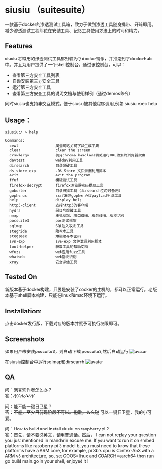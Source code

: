 # siusiu （suitesuite）
一款基于docker的渗透测试工具箱，致力于做到渗透工具随身携带、开箱即用。减少渗透测试工程师花在安装工具、记忆工具使用方法上的时间和精力。

## Features

siusiu 将常用的渗透测试工具都封装为了docker镜像，并推送到了dockerhub中。并且为用户提供了一个shell控制台，通过该控制台，可以：

- 查看第三方安全工具列表
- 自动安装第三方安全工具
- 运行第三方安全工具
- 查看第三方安全工具的说明文档与使用样例（通过demos命令）

同时siusiu也支持非交互模式，便于siusiu被其他程序调用,例如:siusiu exec help

## Usage：
```
siusiu:/ > help

Commands:
  cewl                 爬去网站关键字以生成字典
  clear                clear the screen
  crawlergo            使用chrome headless模式进行URL收集的浏览器爬虫
  davtest              webdav利用工具
  dirsearch            目录爆破工具
  ds_store_exp         .DS_Store 文件泄漏利用脚本
  exit                 exit the program
  ffuf                 模糊测试工具
  firefox-decrypt      firefox浏览器密码提取工具
  gobuster             目录扫描工具（dirsearch拉跨时备用）
  gopherus             ssrf漏洞gopher协议payload生成工具
  help                 display help
  http3-client         支持http3的客户端
  hydra                弱口令爆破工具
  nmap                 主机发现、端口扫描、服务扫描、版本识别
  pocsuite3            poc测试框架
  sqlmap               SQL注入攻击工具
  steghide             隐写术工具
  stegseek             爆破隐写术密码
  svn-exp              svn-exp 文件泄漏利用脚本
  tool-helper          获取工具的帮助文档
  wfuzz                web应用fuzz工具
  whatweb              web指纹识别
  xray                 安全评估工具

```

## Tested On  

新版本基于docker构建，只要是安装了docker的主机的，都可以正常运行。老版本基于shell脚本构建，只能在linux和mac环境下运行。

## Installation:

点击docker发行版，下载对应的版本并赋予可执行权限即可。

## Screenshots

如果用户未安装pocsuite3，则自动下载 pocsuite3,然后自动运行 
![avatar](https://img-blog.csdnimg.cn/20211006160456729.png?x-oss-process=image/watermark,type_ZHJvaWRzYW5zZmFsbGJhY2s,shadow_50,text_Q1NETiBA5peg5Zyo5peg5LiN5Zyo,size_20,color_FFFFFF,t_70,g_se,x_16)

在siusiu控制台中运行sqlmap和dirsearch
![avatar](https://img-blog.csdnimg.cn/20211006160557298.png?x-oss-process=image/watermark,type_ZHJvaWRzYW5zZmFsbGJhY2s,shadow_50,text_Q1NETiBA5peg5Zyo5peg5LiN5Zyo,size_20,color_FFFFFF,t_70,g_se,x_16)




## QA

问：我喜欢作者怎么办？  
答：⁄(⁄ ⁄•⁄ω⁄•⁄ ⁄)⁄  

问：能不能一键日卫星？  
答：~~不能，至少目前现阶段不可以。抱歉。么么哒~~ 可以一键日卫星，我的小可爱。  

问：How to build and install siusiu on raspberry pi ?  
答：首先，请不要说英文，请用普通话。然后， I can not replay your question you just mentioned in mandarin excuse me. If you want to run it on embed platforms like raspberry pi 3 model b, you must need to know that these platforms have a ARM core, for example, pi 3b's cpu is Contex-A53 with a ARM v8 architecture, so, set GOOS=linux and GOARCH=aarch64 then run go build main.go in your shell, enjoyed it !


